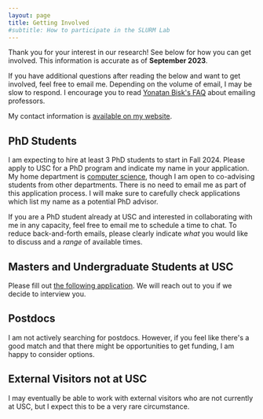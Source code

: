 ```yaml
---
layout: page
title: Getting Involved
#subtitle: How to participate in the SLURM Lab
---
```


Thank you for your interest in our research! See below for how you can get
involved. This information is accurate as of **September 2023**.

If you have additional questions after reading the below and want to get
involved, feel free to email me. Depending on the volume of email, I may be slow
to respond. I encourage you to read [Yonatan Bisk's FAQ](https://yonatanbisk.com/emailing_professors.html)
about emailing professors. 

My contact information is [available on my website](https://danielseita.github.io/).

## PhD Students

I am expecting to hire at least 3 PhD students to start in Fall 2024. Please apply
to USC for a PhD program and indicate my name in your application. My home
department is [computer science](https://www.cs.usc.edu/), though I am open to
co-advising students from other departments. There is no need to email me as
part of this application process. I will make sure to carefully check
applications which list my name as a potential PhD advisor.

If you are a PhD student already at USC and interested in collaborating with me
in any capacity, feel free to email me to schedule a time to chat. To reduce
back-and-forth emails, please clearly indicate *what* you would like to discuss
and a *range* of available times.

## Masters and Undergraduate Students at USC

Please fill out
[the following application](https://docs.google.com/forms/d/e/1FAIpQLSc0GzWxX3vGoNFGGHwIk-2SjCAO6npQzN7WsVJjaUfymiEDiA/viewform?usp=sf_link). We will reach out to you if we decide to interview you.

## Postdocs

I am not actively searching for postdocs. However, if you feel like there's a
good match and that there might be opportunities to get funding, I am happy to
consider options.

## External Visitors not at USC

I may eventually be able to work with external visitors who are not currently
at USC, but I expect this to be a very rare circumstance.
